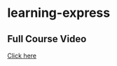 # learning-express
 
## Full Course Video
[Click here](https://www.youtube.com/watch?v=Oe421EPjeBE&ab_channel=freeCodeCamp.org)

